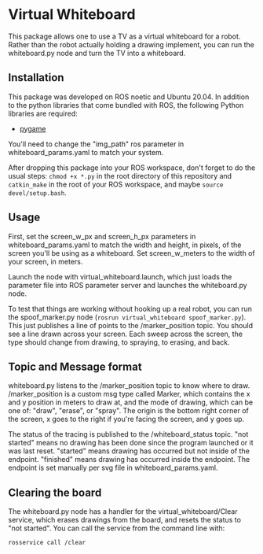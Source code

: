 # Virtual Whiteboard

This package allows one to use a TV as a virtual whiteboard for a robot. Rather than the robot actually holding a drawing implement, you can run the whiteboard.py node and turn the TV into a whiteboard.

## Installation
This package was developed on ROS noetic and Ubuntu 20.04. In addition to the python libraries that come bundled with ROS, the following Python libraries are required:
- [pygame](https://www.pygame.org/wiki/GettingStarted)

You'll need to change the "img_path" ros parameter in whiteboard_params.yaml to match your system.

After dropping this package into your ROS workspace, don't forget to do the usual steps: `chmod +x *.py` in the root directory of this repository and `catkin_make` in the root of your ROS workspace, and maybe `source devel/setup.bash`.

## Usage
First, set the screen_w_px and screen_h_px parameters in whiteboard_params.yaml to match the width and height, in pixels, of the screen you'll be using as a whiteboard. Set screen_w_meters to the width of your screen, in meters.

Launch the node with virtual_whiteboard.launch, which just loads the parameter file into ROS parameter server and launches the whiteboard.py node.

To test that things are working without hooking up a real robot, you can run the spoof_marker.py node (`rosrun virtual_whiteboard spoof_marker.py`). This just publishes a line of points to the /marker_position topic. You should see a line drawn across your screen. Each sweep across the screen, the type should change from drawing, to spraying, to erasing, and back.

## Topic and Message format
whiteboard.py listens to the /marker_position topic to know where to draw. /marker_position is a custom msg type called Marker, which contains the x and y position in meters to draw at, and the mode of drawing, which can be one of: "draw", "erase", or "spray". The origin is the bottom right corner of the screen, x goes to the right if you're facing the screen, and y goes up.

The status of the tracing is published to the /whiteboard_status topic. "not started" means no drawing has been done since the program launched or it was last reset. "started" means drawing has occurred but not inside of the endpoint. "finished" means drawing has occurred inside the endpoint. The endpoint is set manually per svg file in whiteboard_params.yaml.

## Clearing the board
The whiteboard.py node has a handler for the virtual_whiteboard/Clear service, which erases drawings from the board, and resets the status to "not started". You can call the service from the command line with:
```
rosservice call /clear
```